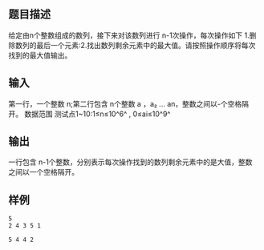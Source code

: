 
## 题目描述

给定由n个整数组成的数列，接下来对该数列进行 n-1次操作，每次操作如下 1.删除数列的最后一个元素:2.找出数列剩余元素中的最大值。请按照操作顺序将每次找到的最大值输出。

## 输入

第一行，一个整数 n;第二行包含 n个整数 a ，a₂ ... an，整数之间以-个空格隔开。 数据范围 测试点1\~10:1≤n≤10^6^ , 0≤ai≤10^9^

## 输出

一行包含 n-1个整数，分别表示每次操作找到的数列剩余元素中的是大值，整数 之间以一个空格隔开。

## 样例

```input1
5
2 4 3 5 1
```


```output1
5 4 4 2
```

